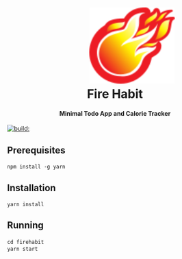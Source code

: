 
<h1 align="center">
  <br>
  <a href="https://firehabit.com" target="_blank">
    <img src="https://raw.githubusercontent.com/nathanial/firehabit/master/public/icons/FireHabitLogo.png" alt="Fire Habit" width="200" style="position: relative; left:40px"></a>
    <br>
    Fire Habit
    <br>
  </a>
</h1>

<h4 align="center">Minimal Todo App and Calorie Tracker </h4>

<a href="#" id="status-image-popup" title="Latest push build on default branch: " name="status-images" class="open-popup" data-ember-action="" data-ember-action-1339="1339">
          <img src="https://travis-ci.org/nathanial/firehabit.svg?branch=master" alt="build:">
        </a>

## Prerequisites
```
npm install -g yarn
```

## Installation
```
yarn install
```

## Running 
```
cd firehabit
yarn start
```
